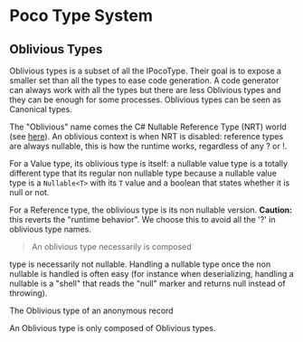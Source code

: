 # Poco Type System

## Oblivious Types
Oblivious types is a subset of all the IPocoType. Their goal is to expose a smaller set
than all the types to ease code generation. A code generator can always work with 
all the types but there are less Oblivious types and they can be enough for some processes.
Oblivious types can be seen as Canonical types.

The "Oblivious" name comes the C# Nullable Reference Type (NRT) world (see [here](https://learn.microsoft.com/en-us/dotnet/csharp/nullable-references#nullable-contexts)).
An oblivious context is when NRT is disabled: reference types are always nullable, this is how
the runtime works, regardless of any ? or !.

For a Value type, its oblivious type is itself: a nullable value type is a totally different
type that its regular non nullable type because a nullable value type is a `Nullable<T>` with
its `T` value and a boolean that states whether it is null or not.

For a Reference type, the oblivious type is its non nullable version. **Caution:** this reverts
the "runtime behavior". We choose this to avoid all the '?' in oblivious type names.



> An oblivious type necessarily is composed 

type is necessarily not nullable. Handling a nullable type once the non
nullable is handled is often easy (for instance when deserializing, handling a nullable
is a "shell" that reads the "null" marker and returns null instead of throwing).

The Oblivious type of an anonymous record 

An Oblivious type is only composed of Oblivious types.

